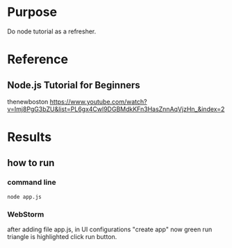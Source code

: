 # Purpose
Do node tutorial as a refresher.

# Reference

## Node.js Tutorial for Beginners
thenewboston
https://www.youtube.com/watch?v=Imj8PgG3bZU&list=PL6gx4Cwl9DGBMdkKFn3HasZnnAqVjzHn_&index=2

# Results

## how to run

### command line

    node app.js
    
### WebStorm
after adding file app.js, in UI configurations "create app"
now green run triangle is highlighted
click run button.